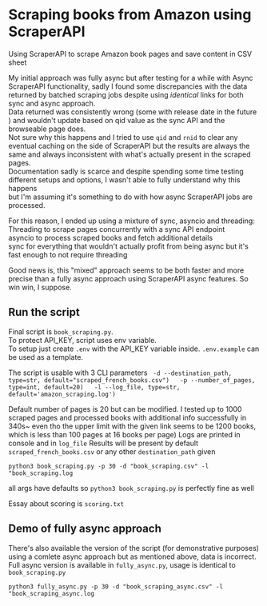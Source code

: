 # Scraping books from Amazon using ScraperAPI
Using ScraperAPI to scrape Amazon book pages and save content in CSV sheet  


My initial approach was fully async but after testing for a while with Async ScraperAPI functionality, sadly I found some discrepancies with the data returned by batched scraping jobs despite using *identical* links for both sync and async approach.  
Data returned was consistently wrong (some with release date in the future ) and wouldn't update based on qid value as the sync API and the browseable page does.  
Not sure why this happens and I tried to use `qid` and `rnid` to clear any eventual caching on the side of ScraperAPI but the results are always the same and always inconsistent with 
what's actually present in the scraped pages.  
Documentation sadly is scarce and despite spending some time testing different setups and options, I wasn't able to fully understand why this happens  
but I'm assuming it's something to do with how async ScraperAPI jobs are processed.

For this reason, I ended up using a mixture of sync, asyncio and threading:
    Threading to scrape pages concurrently with a sync API endpoint  
    asyncio to process scraped books and fetch additional details  
    sync for everything that wouldn't actually profit from being async but it's fast enough to not require threading  

Good news is, this "mixed" approach seems to be both faster and more precise than a fully async approach using ScraperAPI async features. So win win, I suppose.  

## Run the script
Final script is `book_scraping.py`.   
To protect API_KEY, script uses env variable.  
To setup just create `.env` with the API_KEY variable inside. `.env.example` can be used as a template.  

The script is usable with 3 CLI parameters
`
-d --destination_path, type=str, default="scraped_french_books.csv")  
-p --number_of_pages, type=int, default=20)  
-l --log_file, type=str, default='amazon_scraping.log')`   

Default number of pages is 20 but can be modified. I tested up to 1000 scraped pages and processed books with additional info successfully in 340s~ even tho the upper limit with the given link seems to be 1200 books, which is less than 100 pages at 16 books per page)
Logs are printed in console and in `log_file`
Results will be present by default `scraped_french_books.csv` or any other `destination_path` given

`python3 book_scraping.py -p 30 -d "book_scraping.csv" -l "book_scraping.log`

all args have defaults so `python3 book_scraping.py` is perfectly fine as well

Essay about scoring is `scoring.txt`


## Demo of fully async approach

There's also available the version of the script (for demonstrative purposes) using a comlete async approach but as mentioned above, data is incorrect.  
Full async version is available in `fully_async.py`, usage is identical to `book_scraping.py` 

`python3 fully_async.py -p 30 -d "book_scraping_async.csv" -l "book_scraping_async.log`
